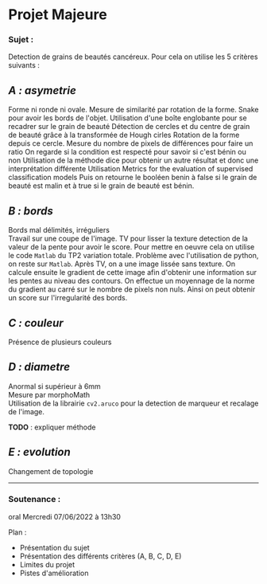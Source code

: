 # **Projet Majeure**

### Sujet : 
Detection de grains de beautés cancéreux.
Pour cela on utilise les 5 critères suivants :


## *A : asymetrie*
Forme ni ronde ni ovale.
Mesure de similarité par rotation de la forme.
Snake pour avoir les bords de l'objet.
Utilisation d'une boîte englobante pour se recadrer sur le grain de beauté
Détection de cercles et du centre de grain de beauté grâce à la transformée de Hough cirles
Rotation de la forme depuis ce cercle.
Mesure du nombre de pixels de différences pour faire un ratio 
On regarde si la condition est respecté pour savoir si c'est bénin ou non
Utilisation de la méthode dice pour obtenir un autre résultat et donc une interprétation différente
Utilisation Metrics for the evaluation of supervised classification models
Puis on retourne le booléen benin à false si le grain de beauté est malin et à true si le grain de beauté est bénin.


## *B : bords*
Bords mal délimités, irréguliers \
Travail sur une coupe de l'image. 
TV pour lisser la texture 
detection de la valeur de la pente pour avoir le score. Pour mettre en oeuvre cela on utilise le code `Matlab` du TP2 variation totale.
Problème avec l'utilisation de python, on reste sur `Matlab`. 
Après TV, on a une image lissée sans texture. On calcule ensuite le gradient de cette image afin d'obtenir une information sur les pentes au niveau des contours.
On effectue un moyennage de la norme du gradient au carré sur le nombre de pixels non nuls. 
Ainsi on peut obtenir un score sur l'irregularité des bords.


## *C : couleur*
Présence de plusieurs couleurs 

## *D : diametre*
Anormal si supérieur à 6mm \
Mesure par morphoMath \
Utilisation de la librairie `cv2.aruco` pour la detection de marqueur et recalage de l'image. 

**TODO** : expliquer méthode 

## *E : evolution*
Changement de topologie 

---
### Soutenance :
oral Mercredi 07/06/2022 à 13h30 

Plan : 
- Présentation du sujet
- Présentation des différents critères (A, B, C, D, E)
- Limites du projet
- Pistes d'amélioration

